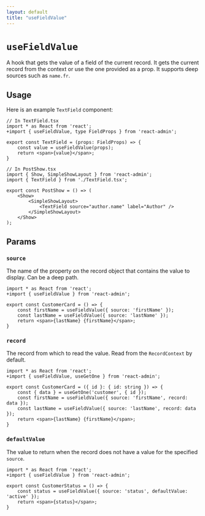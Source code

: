 ```yaml
---
layout: default
title: "useFieldValue"
---
```


# `useFieldValue`

A hook that gets the value of a field of the current record. It gets the current record from the context or use the one provided as a prop. It supports deep sources such as `name.fr`.

## Usage

Here is an example `TextField` component:

```tsx
// In TextField.tsx
import * as React from 'react';
+import { useFieldValue, type FieldProps } from 'react-admin';

export const TextField = (props: FieldProps) => {
    const value = useFieldValue(props);
    return <span>{value}</span>;
}

// In PostShow.tsx
import { Show, SimpleShowLayout } from 'react-admin';
import { TextField } from './TextField.tsx';

export const PostShow = () => (
    <Show>
        <SimpleShowLayout>
            <TextField source="author.name" label="Author" />
        </SimpleShowLayout>
    </Show>
);
```

## Params

### `source`

The name of the property on the record object that contains the value to display. Can be a deep path.

```tsx
import * as React from 'react';
+import { useFieldValue } from 'react-admin';

export const CustomerCard = () => {
    const firstName = useFieldValue({ source: 'firstName' });
    const lastName = useFieldValue({ source: 'lastName' });
    return <span>{lastName} {firstName}</span>;
}
```

### `record`

The record from which to read the value. Read from the `RecordContext` by default.


```tsx
import * as React from 'react';
+import { useFieldValue, useGetOne } from 'react-admin';

export const CustomerCard = ({ id }: { id: string }) => {
    const { data } = useGetOne('customer', { id });
    const firstName = useFieldValue({ source: 'firstName', record: data });
    const lastName = useFieldValue({ source: 'lastName', record: data });
    return <span>{lastName} {firstName}</span>;
}
```

### `defaultValue`

The value to return when the record does not have a value for the specified `source`.

```tsx
import * as React from 'react';
+import { useFieldValue } from 'react-admin';

export const CustomerStatus = () => {
    const status = useFieldValue({ source: 'status', defaultValue: 'active' });
    return <span>{status}</span>;
}
```
